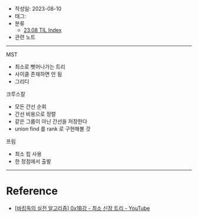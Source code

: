 - 작성일: 2023-08-10
- 태그: 
- 분류
    - [23.08 TIL Index](23.08%20TIL%20Index.md)
- 관련 노트

---

MST

- 최소로 뻣어나가는 트리
- 사이클 존재하면 안 됨
- 그리디

크루스칼

- 모든 간선 순회
- 간선 비용으로 정렬
- 같은 그룹이 아닌 간선을 저장한다
- union find 를 rank 로 구현해볼 것

프림

- 최소 힙 사용
- 한 정점에서 출발

---

# Reference

- [\[바킹독의 실전 알고리즘\] 0x1B강 - 최소 신장 트리 - YouTube](https://www.youtube.com/watch?v=4wA3bncb64E)